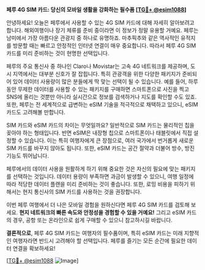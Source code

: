 **페루 4G SIM 카드: 당신의 모바일 생활을 강화하는 필수품 [[TG💪+ @esim1088](https://t.me/s/esim1088)]**

안녕하세요! 오늘은 페루에서 사용할 수 있는 4G SIM 카드에 대해 자세히 알아보려고 합니다. 해외여행이나 장기 체류를 준비 중이라면 이 정보가 정말 유용할 거예요. 페루는 남미에서 가장 아름다운 관광지 중 하나로 유명하죠. 마추픽추와 같은 역사적인 유적지를 방문할 때는 빠르고 안정적인 인터넷 연결이 매우 중요합니다. 따라서 페루 4G SIM 카드를 미리 준비하는 것이 현명한 선택입니다.

페루의 주요 통신사 중 하나인 Claro나 Movistar는 고속 4G 네트워크를 제공하며, 도시 지역에서는 대부분 신호가 잘 잡힙니다. 특히 관광객을 위한 다양한 패키지가 준비되어 있어 데이터 사용량이 많은 분들에게 딱 맞는 선택이 될 수 있습니다. 예를 들어, 하루 동안 무제한 데이터를 사용할 수 있는 패키지를 구매하면 스마트폰으로 사진을 찍고 SNS에 올리는 것뿐만 아니라 실시간으로 정보를 검색하거나 지도를 확인할 수도 있죠. 또한, 페루는 전 세계적으로 급변하는 eSIM 기술을 적극적으로 채택하고 있으니, eSIM 카드도 고려해볼 만합니다.

SIM 카드와 eSIM 카드의 차이는 무엇일까요? 일반적으로 SIM 카드는 물리적인 칩을 꽂아야 하는 형태입니다. 반면 eSIM은 내장형 칩으로 스마트폰이나 태블릿에서 직접 설정할 수 있습니다. 이는 특히 여행자에게 큰 장점으로, 여러 국가에서 번거롭게 새로운 SIM 카드를 바꾸지 않아도 됩니다. 또한, eSIM 카드는 공간 절약과 더불어 방수, 방진 기능도 뛰어납니다.

페루에서의 데이터 사용을 원활하게 하기 위해 중요한 것은 자신의 필요에 맞는 패키지를 선택하는 것입니다. 데이터 용량이 부족하면 과금이 발생할 수 있으니, 여행 일정에 따라 적당한 데이터 플랜을 미리 준비하는 것이 좋습니다. 또한, 로밍 비용을 피하기 위해서는 현지 통신사의 SIM 카드를 사용하는 것을 권장합니다.

이번 페루 여행에서 더 나은 모바일 경험을 원하신다면 페루 4G SIM 카드를 검토해 보세요. **현지 네트워크의 빠른 속도와 안정성을 경험할 수 있을 거예요!** 그리고 eSIM 카드의 경우, 공항 또는 온라인으로 쉽게 구매할 수 있으니 참고하시길 바랍니다.

**결론적으로**, 페루 4G SIM 카드는 여행자의 필수품이며, 특히 eSIM 카드는 미래 지향적인 여행자라면 반드시 고려해야 할 선택입니다. 페루를 즐기는 모든 순간에 필요한 데이터 연결을 확보하세요!

[[TG💪+ @esim1088](https://t.me/s/esim1088) ![Image](https://i.postimg.cc/Y0z9fWf4/image.png)]